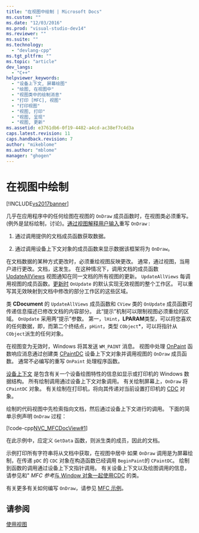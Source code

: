 ```yaml
---
title: "在视图中绘制 | Microsoft Docs"
ms.custom: ""
ms.date: "12/03/2016"
ms.prod: "visual-studio-dev14"
ms.reviewer: ""
ms.suite: ""
ms.technology: 
  - "devlang-cpp"
ms.tgt_pltfrm: ""
ms.topic: "article"
dev_langs: 
  - "C++"
helpviewer_keywords: 
  - "设备上下文, 屏幕绘图"
  - "绘图, 在视图中"
  - "视图类中的绘制消息"
  - "打印 [MFC], 视图"
  - "打印视图"
  - "视图, 打印"
  - "视图, 呈现"
  - "视图, 更新"
ms.assetid: e3761db6-0f19-4482-a4cd-ac38ef7c4d3a
caps.latest.revision: 11
caps.handback.revision: 7
author: "mikeblome"
ms.author: "mblome"
manager: "ghogen"
---
```

# 在视图中绘制
[!INCLUDE[vs2017banner](../assembler/inline/includes/vs2017banner.md)]

几乎在应用程序中的任何绘图在视图的 `OnDraw` 成员函数时，在视图类必须重写。\(例外是鼠标绘制，讨论\)。[通过视图解释用户输入](../mfc/interpreting-user-input-through-a-view.md)重写 `OnDraw` :  
  
1.  通过调用提供的文档成员函数获取数据。  
  
2.  通过调用设备上下文对象的成员函数来显示数据该框架将为 `OnDraw`。  
  
 在文档数据的某种方式更改时，必须重绘视图反映更改。  通常，通过视图，当用户进行更改。文档，这发生。  在这种情况下，调用文档的成员函数 [UpdateAllViews](../Topic/CDocument::UpdateAllViews.md) 视图通知在同一文档的所有视图的更新。  `UpdateAllViews` 每调用视图的成员函数。[更新时](../Topic/CView::OnUpdate.md) `OnUpdate` 的默认实现无效视图的整个工作区。  可以重写其无效映射到文档中修改的部分工作区的这些区域。  
  
 类 **CDocument** 的 `UpdateAllViews` 成员函数和 `CView` 类的 `OnUpdate` 成员函数可传递信息描述已修改文档的内容部分。  此“提示”机制可以限制视图必须重绘的区域。  `OnUpdate` 采用两“提示”参数。  第一，`lHint`，**LPARAM**类型，可以将您喜欢的任何数据，即，而第二个终结点，`pHint`，类型 `CObject`\*，可以将指针从 `CObject`派生的任何对象。  
  
 在视图变为无效时，Windows 将其发送 `WM_PAINT` 消息。  视图中处理 [OnPaint](../Topic/CWnd::OnPaint.md) 函数响应消息通过创建类 [CPaintDC](../mfc/reference/cpaintdc-class.md) 设备上下文对象并调用视图的 `OnDraw` 成员函数。  通常不必编写的重写 `OnPaint` 处理程序函数。  
  
 [设备上下文](../mfc/device-contexts.md) 是包含有关一个设备绘图特性的信息如显示或打印机的 Windows 数据结构。  所有绘制调用通过设备上下文对象调用。  有关绘制屏幕上，`OnDraw` 将 `CPaintDC` 对象。  有关绘制在打印机，将向其传递对当前设置打印机的 [CDC](../mfc/reference/cdc-class.md) 对象。  
  
 绘制的代码视图中先检索指向文档，然后通过设备上下文进行的调用。  下面的简单示例声明 `OnDraw` 过程：  
  
 [!code-cpp[NVC_MFCDocView#1](../mfc/codesnippet/CPP/drawing-in-a-view_1.cpp)]  
  
 在此示例中，应定义 `GetData` 函数，则派生类的成员，因此的文档。  
  
 示例打印所有字符串将从文档中获取，在视图中居中  如果 `OnDraw` 调用是为屏幕绘制，在传递 `pDC` 的 `CDC` 对象在构造函数已经调用 `BeginPaint`的 `CPaintDC`。  绘制到函数的调用通过设备上下文指针调用。  有关设备上下文以及绘图调用的信息，请参见和" *MFC 参考*[与 Window 对象一起使用](../mfc/working-with-window-objects.md)[CDC](../mfc/reference/cdc-class.md) 的类。  
  
 有关更多有关如何编写 `OnDraw`，请参见 [MFC 示例](../top/visual-cpp-samples.md)。  
  
## 请参阅  
 [使用视图](../mfc/using-views.md)